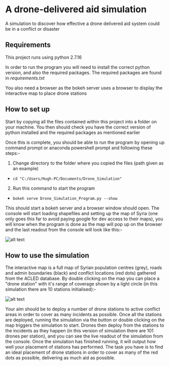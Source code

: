 # A drone-delivered aid simulation
A simulation to discover how effective a drone delivered aid system could be in a conflict or disaster
## Requirements
This project runs using python 2.7.16

In order to run the program you will need to install the correct python version, and also the required packages.
The required packages are found in *requirements.txt*

You also need a browser as the bokeh server uses a browser to display the interactive map to place drone stations

## How to set up
Start by copying all the files contained within this project into a folder on your machine. You then should check you have the correct version of python installed and the required packages
as mentioned earlier

Once this is complete, you should be able to run the program by opening up command prompt or anaconda powershell prompt and following these steps:-

1. Change directory to the folder where you copied the files (path given as an example)
* ```cd "C:/Users/Hugh-PC/Documents/Drone_Simulation"```
2. Run this command to start the program
* ```bokeh serve Drone_Simulation_Program.py --show```

This should start a bokeh server and a browser window should open. The console will start loading shapefiles and setting up the map of Syria
(one only goes this far to avoid paying google for dev access to their maps), you will know when the program is done as the map will pop up on 
the browser and the last readout from the console will look like this:-

![alt text](https://i.imgur.com/sA2SF8r.png)

## How to use the simulation
The interactive map is a full map of Syrian population centres (grey), roads and admin boundaries (black) and conflict locations (red dots) gathered from the ACLED database. 
By double clicking on the map you can place a "drone station" with it's range of coverage shown by a light circle (in this simulation there are 10 stations initialised):-

![alt text](https://i.imgur.com/x3OidzP.png)

Your aim should be to deploy a number of drone stations to active conflict areas in order to cover as many incidents as possible. Once all the stations are deployed, 
running the simulation via the button or double clicking on the map triggers the simulation to start.
Drones then deploy from the stations to the incidents as they happen (in this version of simulation there are 101 drones per station), and you can see the live readout
of the simulation from the console. Once the simulation has finished running, it will output how well your placement of stations has performed.
The task you have is to find an ideal placement of drone stations in order to cover as many of the red dots as possible, delivering as much aid as possible.
